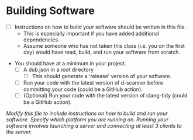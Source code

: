 # Building Software

- [ ] Instructions on how to build your software should be written in this file.
	- This is especially important if you have added additional dependencies.
	- Assume someone who has not taken this class (i.e. you on the first day) would have read, build, and run your software from scratch.
- You should have at a minimum in your project.
	- [ ] A dub.json in a root directory
    	- [ ] This should generate a 'release' version of your software.
  - [ ] Run your code with the latest version of d-scanner before committing your code (could be a GitHub action).
  - [ ] (Optional) Run your code with the latest version of clang-tidy  (could be a GitHub action).

*Modify this file to include instructions on how to build and run your software. Specify which platform you are running on. Running your software involves launching a server and connecting at least 3 clients to the server.*
